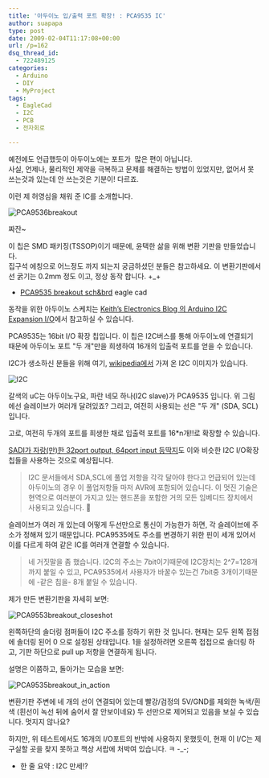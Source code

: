 ```yaml
---
title: '아두이노 입/출력 포트 확장! : PCA9535 IC'
author: suapapa
type: post
date: 2009-02-04T11:17:08+00:00
url: /p=162
dsq_thread_id:
  - 722489125
categories:
  - Arduino
  - DIY
  - MyProject
tags:
  - EagleCad
  - I2C
  - PCB
  - 전자회로

---
```

예전에도 언급했듯이 아두이노에는 포트가  많은 편이 아닙니다.  
사실, 언제나, 물리적인 제약을 극복하고 문제를 해결하는 방법이 있었지만, 없어서 못 쓰는것과 있는데 안 쓰는것은 기분이! 다르죠.

이런 제 허영심을 채워 준 IC를 소개합니다.

![PCA9536breakout](https://asset.homin.dev/blog/image/PCA9535breakout_in_hand.jpg)

짜잔~

이 칩은 SMD 패키징(TSSOP)이기 때문에, 윤택한 삶을 위해 변환 기판을 만들었습니다.  
집구석 에칭으로 어느정도 까지 되는지 궁금하셨던 분들은 참고하세요. 이 변환기판에서 선 굵기는 0.2mm 정도 이고, 정상 동작 합니다. +_+

- [PCA9535 breakout sch&brd](https://homin.dev/svn/HW/breakout/PCA9535_breakout) eagle cad

동작을 위한 아두이노 스케치는 [Keith’s Electronics Blog 의 Arduino I2C Expansion I/O](http://www.neufeld.newton.ks.us/electronics/?p=241)에서 참고하실 수 있습니다.

<!-- more -->

PCA9535는 16bit I/O 확장 칩입니다. 이 칩은 I2C버스를 통해 아두이노에 연결되기 때문에 아두이노 포트 "두 개"만을 희생하여 16개의 입출력 포트를 얻을 수 있습니다.

I2C가 생소하신 분들을 위해 여기, [wikipedia에서](http://en.wikipedia.org/wiki/I%C2%B2C) 가져 온 I2C 이미지가 있습니다.

![I2C](http://upload.wikimedia.org/wikipedia/commons/thumb/3/3e/I2C.svg/350px-I2C.svg.png)

갈색의 uC는 아두이노구요, 파란 네모 하나(I2C slave)가 PCA9535 입니다. 위 그림에선 슬레이브가 여러개 달려있죠? 그리고, 여전히 사용되는 선은 "두 개" (SDA, SCL)입니다.

고로, 여전히 두개의 포트를 희생한 채로 입출력 포트를 16*n개!!로 확장할 수 있습니다.

[SADI가 자랑(만)한 32port output, 64port input 등딱지](http://sadiinteractionlab.tistory.com/entry/%EC%95%84%EB%91%90%EC%9D%B4%EB%85%B8-Arduino-%ED%99%95%EC%9E%A5-%EB%B3%B4%EB%93%9C)도 이와 비슷한 I2C I/O확장 칩들을 사용하는 것으로 예상됩니다.

> I2C 문서들에서 SDA,SCL에 풀업 저항을 각각 달아야 한다고 언급되어 있는데 아두이노의 경우 이 풀업저항들 마저 AVR에 포함되어 있습니다. 이 멋진 기술은 현역으로 여러분이 가지고 있는 핸드폰을 포함한 거의 모든 임베디드 장치에서 사용되고 있습니다. 🙂

슬레이브가 여러 개 있는데 어떻게 두선만으로 통신이 가능한가 하면, 각 슬레이브에 주소가 정해져 있기 때문입니다. PCA9535에도 주소를 변경하기 위한 핀이 세개 있어서 이를 다르게 하여 같은 IC를 여러개 연결할 수 있습니다.

> 네 거짓말을 좀 했습니다. I2C의 주소는 7bit이기때문에 I2C장치는 2^7=128개 까지 붙일 수 있고, PCA9535에서 사용자가 바꿀수 있는건 7bit중 3개이기때문에 -같은 칩을- 8개 붙일 수 있습니다.

제가 만든 변환기판을 자세히 보면:

![PCA9553breakout_closeshot](https://asset.homin.dev/blog/image/PCA9535breakout_closeshot.jpg)

왼쪽하단의 솔더링 점퍼들이 I2C 주소를 정하기 위한 것 입니다. 현재는 모두 왼쪽 접점에 솔더링 된어 0 으로 설정된 상태입니다. 1을 설정하려면 오른쪽 접접으로 솔더링 하고, 기판 하단으로 pull up 저항을 연결하게 됩니다.

설명은 이쯤하고, 돌아가는 모습을 보면:

![PCA9535breakout_in_action](https://asset.homin.dev/blog/image/PCA9535breakout_inaction.jpg)

변환기판 주변에 네 개의 선이 연결되어 있는데 빨강/검정의 5V/GND를 제외한 녹색/흰색 (흰선이 녹선 뒤에 숨어서 잘 안보이네요) 두 선만으로 제어되고 있음을 보실 수 있습니다. 멋지지 않나요?

하지만, 위 테스트에서도 16개의 I/O포트의 반밖에 사용하지 못했듯이, 현재 이 I/C는 제 구실할 곳을 찾지 못하고 책상 서랍에 처박여 있습니다. ㅋ -_-;

- 한 줄 요약 : I2C 만세!?
